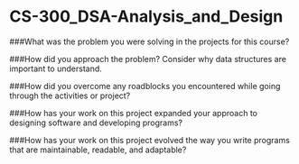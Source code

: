 # CS-300_DSA-Analysis_and_Design

###What was the problem you were solving in the projects for this course?

###How did you approach the problem? Consider why data structures are important to understand.

###How did you overcome any roadblocks you encountered while going through the activities or project?

###How has your work on this project expanded your approach to designing software and developing programs?

###How has your work on this project evolved the way you write programs that are maintainable, readable, and adaptable?

